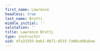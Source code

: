 ```yaml
---
first_name: Lawrence
headless: true
last_name: Brutti
middle_initial: ''
salutation: ''
title: Lawrence Brutti
type: instructor
uid: dfa31593-beb1-0b71-d533-fa06cdd6abae
---
```

